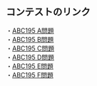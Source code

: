 ## コンテストのリンク
・[ABC195 A問題](https://atcoder.jp/contests/abc195/tasks/abc195_a)  
・[ABC195 B問題](https://atcoder.jp/contests/abc195/tasks/abc195_b)  
・[ABC195 C問題](https://atcoder.jp/contests/abc195/tasks/abc195_c)  
・[ABC195 D問題](https://atcoder.jp/contests/abc195/tasks/abc195_d)  
・[ABC195 E問題](https://atcoder.jp/contests/abc195/tasks/abc195_e)  
・[ABC195 F問題](https://atcoder.jp/contests/abc195/tasks/abc195_f)  
